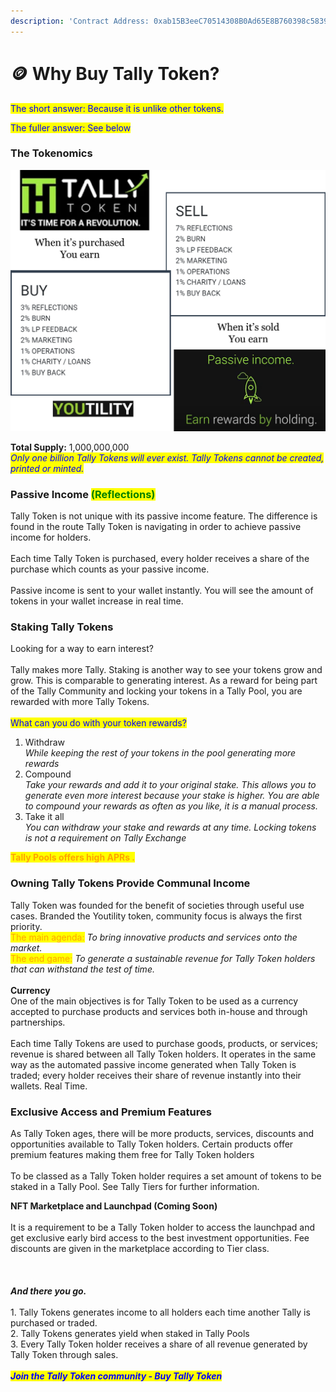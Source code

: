 ```yaml
---
description: 'Contract Address: 0xab15B3eeC70514308B0Ad65E8B760398c5839947'
---
```


# 🪙 Why Buy Tally Token?

<mark style="color:blue;">The short answer:  Because it is unlike other tokens.</mark>

<mark style="color:blue;">The fuller answer:  See below</mark>

### The Tokenomics

![BUY and SELL % can alter slightly to encourage buying pressure.  It will never go beyond 20%](<.gitbook/assets/image (2).png>)

**Total Supply:**  1,000,000,000  \
_<mark style="color:blue;">Only one billion Tally Tokens will ever exist.  Tally Tokens cannot be created, printed or minted.</mark>_

### Passive Income <mark style="color:green;">(Reflections)</mark>

Tally Token is not unique with its passive income feature.  The difference is found in the route Tally Token is navigating in order to achieve passive income for holders.\
\
Each time Tally Token is purchased, every holder receives a share of the purchase which counts as your passive income.  \
\
Passive income is sent to your wallet instantly.  You will see the amount of tokens in your wallet increase in real time.

### Staking Tally Tokens

Looking for a way to earn interest?  \
\
Tally makes more Tally.  Staking is another way to see your tokens grow and grow.  This is comparable to generating interest.  As a reward for being part of the Tally Community and locking your tokens in a Tally Pool, you are rewarded with more Tally Tokens.    \
\
<mark style="color:blue;">What can you do with your token rewards?</mark>&#x20;

1. Withdraw\
   _While keeping the rest of your tokens in the pool generating more rewards_
2. Compound\
   _Take your rewards and add it to your original stake.  This allows you to generate even more interest  because your stake is higher.  You are able to compound your rewards as often as you like, it is a manual process._
3. Take it all\
   _You can withdraw your stake and rewards at any time.  Locking tokens is not a requirement on Tally Exchange_

&#x20;                                                               <mark style="color:orange;">**Tally Pools offers high APRs .**</mark>

### Owning Tally Tokens Provide Communal Income

Tally Token was founded for the benefit of societies through useful use cases.  Branded the Youtility token, community focus is always the first priority.  \
<mark style="color:orange;">The main agenda:</mark> _To bring innovative products and services onto the market._ \
<mark style="color:orange;">The end game:</mark> _To generate a sustainable revenue for Tally Token holders that can withstand the test of time._  \
\
**Currency**\
One of the main objectives is for Tally Token to be used as a currency accepted to purchase products and services both in-house and through partnerships.\
\
Each time Tally Tokens are used to purchase goods, products, or services; revenue is shared between all Tally Token holders.  It operates in the same way as the automated passive income generated when Tally Token is traded; every holder receives their share of revenue instantly into their wallets.  Real Time.

### Exclusive Access and Premium Features

As Tally Token ages, there will be more products, services, discounts and opportunities available to Tally Token holders.  Certain products offer premium features making them free for Tally Token holders\
\
To be classed as a Tally Token holder requires a set amount of tokens to be staked in a Tally Pool. See Tally Tiers for further information.

**NFT Marketplace and Launchpad (Coming Soon)**\
\
It is a requirement to be a Tally Token holder to access the launchpad and get exclusive early bird access to the best investment opportunities.  Fee discounts are given in the marketplace according to Tier class.\
\
\
\
_**And there you go.**_\
\
1\. Tally Tokens generates income to all holders each time another Tally is purchased or traded.\
2\. Tally Tokens generates yield when staked in Tally Pools\
3\. Every Tally Token holder receives a share of all revenue generated by Tally Token through sales.\
\
_<mark style="color:blue;">**Join the Tally Token community - Buy Tally Token**</mark>_
